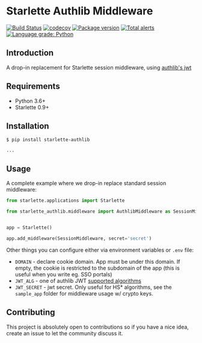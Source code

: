 # Starlette Authlib Middleware

[![Build Status](https://travis-ci.org/aogier/starlette-authlib.svg?branch=master)](https://travis-ci.org/aogier/starlette-authlib)
[![codecov](https://codecov.io/gh/aogier/starlette-authlib/branch/master/graph/badge.svg)](https://codecov.io/gh/aogier/starlette-authlib)
[![Package version](https://badge.fury.io/py/starlette-authlib.svg)](https://pypi.org/project/starlette-authlib)
[![Total alerts](https://img.shields.io/lgtm/alerts/g/aogier/starlette-authlib.svg?logo=lgtm&logoWidth=18)](https://lgtm.com/projects/g/aogier/starlette-authlib/alerts/)
[![Language grade: Python](https://img.shields.io/lgtm/grade/python/g/aogier/starlette-authlib.svg?logo=lgtm&logoWidth=18)](https://lgtm.com/projects/g/aogier/starlette-authlib/context:python)

## Introduction

A drop-in replacement for Starlette session middleware, using [authlib's jwt](https://docs.authlib.org/en/latest/jose/jwt.html)

## Requirements

* Python 3.6+
* Starlette 0.9+

## Installation

```console
$ pip install starlette-authlib

...
```

## Usage

A complete example where we drop-in replace standard session middleware:

```python
from starlette.applications import Starlette

from starlette_authlib.middleware import AuthlibMiddleware as SessionMiddleware


app = Starlette()

app.add_middleware(SessionMiddleware, secret='secret')
```

Other things you can configure either via environment variables or `.env` file:

* `DOMAIN` - declare cookie domain. App must be under this domain. If empty,
  the cookie is restricted to the subdomain of the app (this is useful when you
  write eg. SSO portals)
* `JWT_ALG` - one of authlib JWT [supported algorithms](https://docs.authlib.org/en/latest/specs/rfc7518.html#specs-rfc7518)
* `JWT_SECRET` - jwt secret. Only useful for HS* algorithms, see the
  `sample_app` folder for middleware usage w/ crypto keys.

## Contributing

This project is absolutely open to contributions so if you have a nice idea,
create an issue to let the community discuss it.
